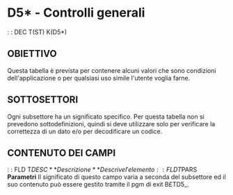 # D5* - Controlli generali
 :  : DEC T(ST) K(D5*)
## OBIETTIVO
Questa tabella è prevista per contenere alcuni valori che sono condizioni dell'applicazione o per qualsiasi uso simile l'utente voglia farne.
## SOTTOSETTORI
Ogni subsettore ha un significato specifico. Per questa tabella non si prevedono sottodefinizioni, quindi si deve utilizzare solo per verificare la correttezza di un dato e/o per decodificare un codice.
## CONTENUTO DEI CAMPI
 :  : FLD T$DESC **Descrizione**
Descrive l'elemento
 :  : FLD T$PARS **Parametri**
Il significato di questo campo varia a seconda del subsettore ed il suo contenuto può essere gestito tramite il pgm di exit B£TD5_.
